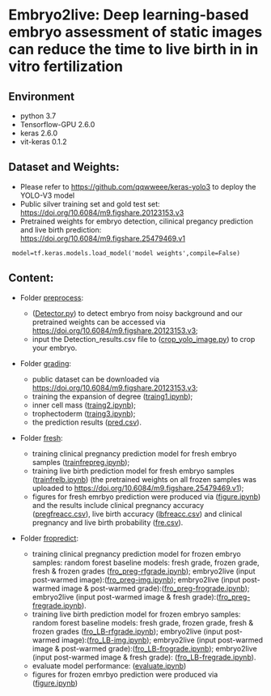 
# Embryo2live: Deep learning-based embryo assessment of static images can reduce the time to live birth in in vitro fertilization

## Environment

* python 3.7
* Tensorflow-GPU 2.6.0
* keras 2.6.0
* vit-keras 0.1.2

## Dataset and Weights:

*  Please refer to https://github.com/qqwweee/keras-yolo3 to deploy the YOLO-V3 model
*  Public silver training set and gold test set: https://doi.org/10.6084/m9.figshare.20123153.v3 
*  Pretrained weights for embryo detection, cilinical pregancy prediction and live birth prediction: https://doi.org/10.6084/m9.figshare.25479469.v1
   
  ```
   model=tf.keras.models.load_model('model weights',compile=False)
  ```


## Content: 

* Folder [preprocess](preprocess):
    *  ([Detector.py](/preprocess/Detector.py)) to detect embryo from noisy background and our pretrained weights can be accessed via https://doi.org/10.6084/m9.figshare.20123153.v3;
    *   input the Detection_results.csv file to ([crop_yolo_image.py](/preprocess/crop_yolo_image.py)) to crop your embryo. 
 
* Folder [grading](grading):
    *  public dataset can be downloaded via https://doi.org/10.6084/m9.figshare.20123153.v3;
    *  training the expansion of degree ([traing1.ipynb](/grading/traing1.ipynb));
    *  inner cell mass ([traing2.ipynb](/grading/traing2.ipynb));
    *  trophectoderm ([traing3.ipynb](/grading/traing3.ipynb));
    *  the prediction results ([pred.csv](/grading/pred.csv)).


* Folder [fresh](fresh):
    *  training clinical pregnancy prediction model for fresh embryo samples ([trainfrepreg.ipynb](/fresh/trainfrepreg.ipynb));
    *  training live birth prediction model for fresh embryo samples ([trainfrelb.ipynb](/fresh/trainfrelb.ipynb)) (the pretrained weights on all frozen samples was uploaded to https://doi.org/10.6084/m9.figshare.25479469.v1);
    *  figures for fresh emrbyo prediction were produced via ([figure.ipynb](/fresh/figure.ipynb)) and the results include clinical pregnancy accuracy ([pregfreacc.csv](/fresh/pregfreacc.csv)), live birth accuracy ([lbfreacc.csv](/fresh/lbfreacc.csv)) and clinical pregnancy and live birth probability ([fre.csv](/fresh/fre.csv)).    


* Folder [fropredict](fropredict):
    *  training clinical pregnancy prediction model for frozen embryo samples:
         random forest baseline models: fresh grade, frozen grade, fresh & frozen grades ([fro_preg-rfgrade.ipynb](/fropredict/fro_preg-rfgrade.ipynb));
         embryo2live (input post-warmed image):([fro_preg-img.ipynb](/fropredict/fro_preg-img.ipynb));
         embryo2live (input post-warmed image & post-warmed grade):([fro_preg-frograde.ipynb](/fropredict/fro_preg-frograde.ipynb));
         embryo2live (input post-warmed image & fresh grade):([fro_preg-fregrade.ipynb](/fropredict/fro_preg-fregrade.ipynb)).
    *  training live birth prediction model for frozen embryo samples:
         random forest baseline models: fresh grade, frozen grade, fresh & frozen grades ([fro_LB-rfgrade.ipynb](/fropredict/fro_LB-rfgrade.ipynb));
         embryo2live (input post-warmed image):([fro_LB-img.ipynb](/fropredict/fro_LB-img.ipynb));
         embryo2live (input post-warmed image & post-warmed grade):([fro_LB-frograde.ipynb](/fropredict/fro_LB-frograde.ipynb));
         embryo2live (input post-warmed image & fresh grade): ([fro_LB-fregrade.ipynb](/fropredict/fro_LB-fregrade.ipynb)).
   *   evaluate model performance: ([evaluate.ipynb](/fropredict/evaluate.ipynb))
   *   figures for frozen emrbyo prediction were produced via ([figure.ipynb](/fropredict/figure.ipynb))
  


